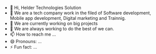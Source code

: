 - 👋 Hi, Helder Technologies Solution
- 👀 We are a tech company work in the filed of Software development, Mobile app development, Digital marketing and Trainnig.
- 🌱 We are currently working on big projects
- 💞️ We are always working to do the best of we can.
- 📫 How to reach me ...
- 😄 Pronouns: ...
- ⚡ Fun fact: ...

<!---
AshenafiHelder/AshenafiHelder is a ✨ special ✨ repository because its `README.md` (this file) appears on your GitHub profile.
You can click the Preview link to take a look at your changes.
--->
